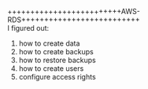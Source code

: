 +++++++++++++++++++++++++AWS-RDS++++++++++++++++++++++++++  
I figured out:  
1) how to create data  
2) how to create backups   
3) how to restore backups  
4) how to create users  
5) configure access rights  
